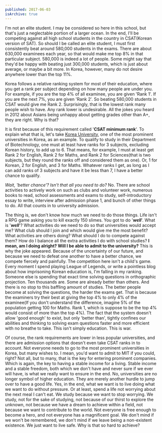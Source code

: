 ```yaml
---
published: 2017-06-03
isArchive: true
---
```


I'm not an elite student. I may be considered so here in this school, but that's just a neglectable portion of a larger ocean. In the end, I'll be competing against all high school students in the country in CSAT(Korean version of SAT). So should I be called an elite student, I must first consistently beat around 580,000 students in the exams. There are about 630,000 examinees each year, so that would make me top 8% in that particular subject. 580,000 is indeed a lot of people. Some might say that they'd be happy with beating just 300,000 students, which is just about average, or maybe a bit more. In Korea, however, many do not desire anywhere lower than the top 11%.

Korea follows a relative ranking system for most of their education, where you get a rank per subject depending on how many people are under you. For example, if you are the top 4% of all examinee, you are given 'Rank 1′. If you are the next 7%, you are given 'Rank 2′. So beating 580,000 students in CSAT would give me Rank 2. Surprisingly, that is the lowest rank many people wish to have. Any rank lower is undesirable. All the jokes you heard in 2012 about Asians being unhappy about getting grades other than A+, they are right. Why is that?

It is first because of this requirement called '**CSAT minimum rank**'. To explain what that is, let's take [Korea University](https://www.korea.ac.kr/mbshome/mbs/en/index.do), one of the most prominent universities in Korea, as an example. To qualify to study in their Department of Biotechnology, one must at least have ranks for 3 subjects, excluding Korean history, to add up to 6. That means, for example, I must at least get Rank 2 for English, Rank 2 for Maths, and Rank 2 for Sciences(that is two subjects, but they round the ranks off and considered them as one). Or, 1 for Korean, 2 for English, and 3 for Maths. Whatever ranks I get, as long as I can add ranks of 3 subjects and have it be less than 7, I have a better chance to qualify.

_Wait, 'better chance'? Isn't that all you need to do?_ No. There are school activities to actively work on such as clubs and volunteer work, numerous books to read, school assessments and exams to study, self-introductory essay to write, interview after admission phase 1, and bunch of other things to do. All that counts in to university admission.

The thing is, we don't know how much we need to do those things. Life isn't a RPG game asking you to kill exactly 150 slimes. You got to do '_**well**_'. What is '**_well_**'? What activities do we need to do so that universities would accept me? What club should I join and which would give me the most benefit? What activities are others doing? What should I do to compete against them? How do I balance all the extra activities I do with school studies? **I mean, am I doing alright? Will I be able to admit to the university?** This is why the joke appeared. Because of the uncertainty of our future, and because we need to defeat one another to have a better chance, we compete fiercely and painfully. The competition here isn't a child's game. Every moment I spend playing League of Legends, or write a pointless blog about how imprisoning Korean education is, I'm falling in my ranking. Someone else is spending that exact time solving questions in orthographic projection. Ten thousands are. Some are already better than others. And there is no stop to this baffling amount of studies. The better people become at solving the questions, the harder the exams get. That is because the examiners try their best at giving the top 4% to only 4% of the examinee(If you don't understand the difference, imagine 5% of the population getting 100 for Maths. Rank 1, which is suppose to be the top 4% would consist of more than the top 4%). The fact that the system doesn't allow 'good enough' to exist, but only 'better than', tightly confines our abilities and thinking to solving exam questions faster and more efficient with no breathe to take. This isn't simply education. This is war.

Of course, the rank requirements are lower in less popular universities, and there are admission options that doesn't even take CSAT ranks in to account. Not everyone needs to go to the most prominent universities in Korea, but many wishes to. I mean, you'd want to admit to MIT if you could, right? Not all, but to many, that is the key for entering prominent companies. Which is again, the key to having a stable income for a living. Stable income and a stable freedom, both which we don't have and never sure if we ever will have, is what we really want to ensure in the end. No, universities are no longer symbol of higher education. They are merely another hurdle to jump over to have a good life. Yes, in the end, what we want is to live doing what we want to do without pressure. Or at least, spend a life not worrying about the next meal I can't eat. We study because we want to stop worrying. We study, not for the sake of studying, not because of our thirst to explore the unknown, not because we have a dream to achieve within a field, not because we want to contribute to the world. Not everyone is free enough to become a hero, and not everyone has a magnificent goal. We don't mind if we won't be remembered, we don't mind if we leave being a non-existent existence. We just want to live safe. Why is that so hard to achieve?
